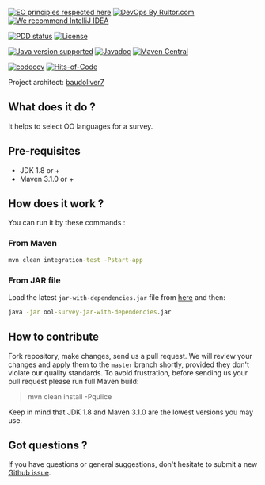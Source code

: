 [![EO principles respected here](https://www.elegantobjects.org/badge.svg)](https://www.elegantobjects.org)
[![DevOps By Rultor.com](https://www.rultor.com/b/baudoliver7/ool-survey)](https://www.rultor.com/p/baudoliver7/ool-survey)
[![We recommend IntelliJ IDEA](https://www.elegantobjects.org/intellij-idea.svg)](https://www.jetbrains.com/idea/)

[![PDD status](https://www.0pdd.com/svg?name=baudoliver7/ool-survey)](https://www.0pdd.com/p?name=baudoliver7/ool-survey)
[![License](https://img.shields.io/badge/license-MIT-green.svg)](https://github.com/baudoliver7/ool-survey/blob/main/LICENSE.txt)

[![Java version supported ](https://img.shields.io/badge/java-v8%2B-blue)](http://java.oracle.com)
[![Javadoc](https://www.javadoc.io/badge/com.baudoliver7/ool-survey.svg)](https://www.javadoc.io/doc/com.baudoliver7/ool-survey)
[![Maven Central](https://img.shields.io/maven-central/v/com.baudoliver7/ool-survey.svg)](https://maven-badges.herokuapp.com/maven-central/com.baudoliver7/ool-survey)

[![codecov](https://codecov.io/gh/baudoliver7/ool-survey/branch/master/graph/badge.svg?token=AlLqLoNAeF)](https://codecov.io/gh/baudoliver7/ool-survey)
[![Hits-of-Code](https://hitsofcode.com/github/baudoliver7/ool-survey)](https://hitsofcode.com/github/baudoliver7/ool-survey/view)

Project architect: [baudoliver7](https://github.com/baudoliver7)

## What does it do ?
It helps to select OO languages for a survey.

## Pre-requisites
* JDK 1.8 or +
* Maven 3.1.0 or +

## How does it work ?
You can run it by these commands :

### From Maven
``` cmd
mvn clean integration-test -Pstart-app
```

### From JAR file
Load the latest `jar-with-dependencies.jar` file from [here](https://repo1.maven.org/maven2/com/baudoliver7/ool-survey/) and then:
``` cmd
java -jar ool-survey-jar-with-dependencies.jar
``` 

## How to contribute
Fork repository, make changes, send us a pull request. We will review
your changes and apply them to the `master` branch shortly, provided
they don't violate our quality standards. To avoid frustration, before
sending us your pull request please run full Maven build:

> mvn clean install -Pqulice

Keep in mind that JDK 1.8 and Maven 3.1.0 are the lowest versions you may use.

## Got questions ?

If you have questions or general suggestions, don't hesitate to submit
a new [Github issue](https://github.com/baudoliver7/ool-survey/issues/new).